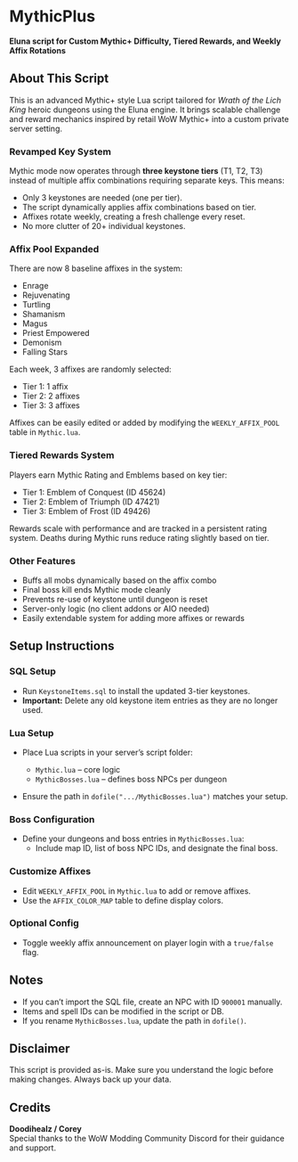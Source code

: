 # MythicPlus  
**Eluna script for Custom Mythic+ Difficulty, Tiered Rewards, and Weekly Affix Rotations**

## About This Script  
This is an advanced Mythic+ style Lua script tailored for *Wrath of the Lich King* heroic dungeons using the Eluna engine. It brings scalable challenge and reward mechanics inspired by retail WoW Mythic+ into a custom private server setting.

### Revamped Key System  
Mythic mode now operates through **three keystone tiers** (T1, T2, T3) instead of multiple affix combinations requiring separate keys. This means:
- Only 3 keystones are needed (one per tier).
- The script dynamically applies affix combinations based on tier.
- Affixes rotate weekly, creating a fresh challenge every reset.
- No more clutter of 20+ individual keystones.

### Affix Pool Expanded  
There are now 8 baseline affixes in the system:
- Enrage  
- Rejuvenating  
- Turtling  
- Shamanism  
- Magus  
- Priest Empowered  
- Demonism  
- Falling Stars  

Each week, 3 affixes are randomly selected:
- Tier 1: 1 affix  
- Tier 2: 2 affixes  
- Tier 3: 3 affixes  

Affixes can be easily edited or added by modifying the `WEEKLY_AFFIX_POOL` table in `Mythic.lua`.

### Tiered Rewards System  
Players earn Mythic Rating and Emblems based on key tier:
- Tier 1: Emblem of Conquest (ID 45624)  
- Tier 2: Emblem of Triumph (ID 47421)  
- Tier 3: Emblem of Frost (ID 49426)  

Rewards scale with performance and are tracked in a persistent rating system. Deaths during Mythic runs reduce rating slightly based on tier.

### Other Features  
- Buffs all mobs dynamically based on the affix combo  
- Final boss kill ends Mythic mode cleanly  
- Prevents re-use of keystone until dungeon is reset  
- Server-only logic (no client addons or AIO needed)  
- Easily extendable system for adding more affixes or rewards  

## Setup Instructions  

### SQL Setup  
- Run `KeystoneItems.sql` to install the updated 3-tier keystones.  
- **Important:** Delete any old keystone item entries as they are no longer used.

### Lua Setup  
- Place Lua scripts in your server’s script folder:  
  - `Mythic.lua` – core logic  
  - `MythicBosses.lua` – defines boss NPCs per dungeon  

- Ensure the path in `dofile(".../MythicBosses.lua")` matches your setup.

### Boss Configuration  
- Define your dungeons and boss entries in `MythicBosses.lua`:
  - Include map ID, list of boss NPC IDs, and designate the final boss.

### Customize Affixes  
- Edit `WEEKLY_AFFIX_POOL` in `Mythic.lua` to add or remove affixes.  
- Use the `AFFIX_COLOR_MAP` table to define display colors.

### Optional Config  
- Toggle weekly affix announcement on player login with a `true/false` flag.

## Notes  
- If you can’t import the SQL file, create an NPC with ID `900001` manually.  
- Items and spell IDs can be modified in the script or DB.  
- If you rename `MythicBosses.lua`, update the path in `dofile()`.

## Disclaimer  
This script is provided as-is. Make sure you understand the logic before making changes. Always back up your data.

## Credits  
**Doodihealz / Corey**  
Special thanks to the WoW Modding Community Discord for their guidance and support.
